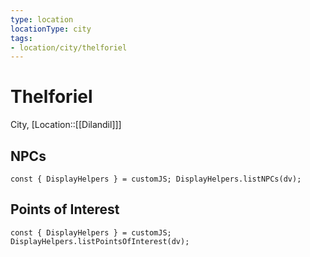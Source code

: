 ```yaml
---
type: location
locationType: city
tags: 
- location/city/thelforiel
---
```


# Thelforiel
City, [Location::[[Dilandil]]]

## NPCs

```dataviewjs
const { DisplayHelpers } = customJS; DisplayHelpers.listNPCs(dv);
```

## Points of Interest

```dataviewjs
const { DisplayHelpers } = customJS; DisplayHelpers.listPointsOfInterest(dv);
```
